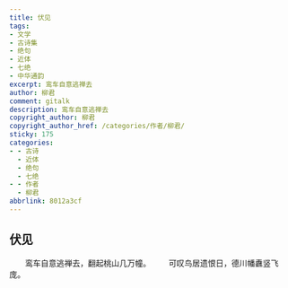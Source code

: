 ```yaml
---
title: 伏见
tags:
- 文学
- 古诗集
- 绝句
- 近体
- 七绝
- 中华通韵
excerpt: 鸾车自意逃禅去
author: 柳君
comment: gitalk
description: 鸾车自意逃禅去
copyright_author: 柳君
copyright_author_href: /categories/作者/柳君/
sticky: 175
categories:
- - 古诗
  - 近体
  - 绝句
  - 七绝
- - 作者
  - 柳君
abbrlink: 8012a3cf
---
```

## 伏见
&emsp;&emsp;鸾车自意逃禅去，翻起桃山几万幢。
&emsp;&emsp;可叹鸟居遗恨日，德川幡纛竖飞庞。